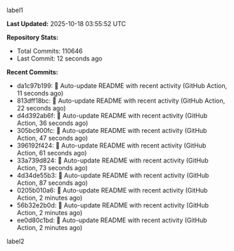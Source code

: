 
label1 
<!-- ACTIVITY_START -->
**Last Updated:** 2025-10-18 03:55:52 UTC

**Repository Stats:**
- Total Commits: 110646
- Last Commit: 12 seconds ago

**Recent Commits:**
- da1c97b199: 🤖 Auto-update README with recent activity (GitHub Action, 11 seconds ago)
- 813dff18bc: 🤖 Auto-update README with recent activity (GitHub Action, 22 seconds ago)
- d4d392ab6f: 🤖 Auto-update README with recent activity (GitHub Action, 36 seconds ago)
- 305bc900fc: 🤖 Auto-update README with recent activity (GitHub Action, 47 seconds ago)
- 396192f424: 🤖 Auto-update README with recent activity (GitHub Action, 61 seconds ago)
- 33a739d824: 🤖 Auto-update README with recent activity (GitHub Action, 73 seconds ago)
- 4d34de55b3: 🤖 Auto-update README with recent activity (GitHub Action, 87 seconds ago)
- 0205b010a6: 🤖 Auto-update README with recent activity (GitHub Action, 2 minutes ago)
- 56b32e2b0d: 🤖 Auto-update README with recent activity (GitHub Action, 2 minutes ago)
- ee0d80c1bd: 🤖 Auto-update README with recent activity (GitHub Action, 2 minutes ago)
<!-- ACTIVITY_END -->

label2
